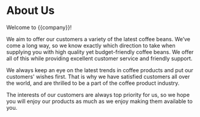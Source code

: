 # About Us

Welcome to {{company}}!

We aim to offer our customers a variety of the latest coffee beans. We’ve come a long way, so we know exactly which direction to take when supplying you with high quality yet budget-friendly coffee beans. We offer all of this while providing excellent customer service and friendly support.

We always keep an eye on the latest trends in coffee products and put our customers' wishes first. That is why we have satisfied customers all over the world, and are thrilled to be a part of the coffee product industry.

The interests of our customers are always top priority for us, so we hope you will enjoy our products as much as we enjoy making them available to you.
